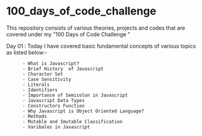# 100_days_of_code_challenge
This repository consists of various theories, projects and codes that are covered under my "100 Days of Code Challenge "

Day 01 : Today I have covered basic fundamental concepts of various topics as listed below:-

          - What is Javascript?
          - Brief History  of Javascript
          - Character Set
          - Case Sensitivity
          - Literals
          - Identifiers
          - Importance of Semicolon in Javascript
          - Javascript Data Types
          - Constructors Function
          - Why Javascript is Object Oriented Language?
          - Methods
          - Mutable and Imutable Classification
          - Varibales in Javascript
          
